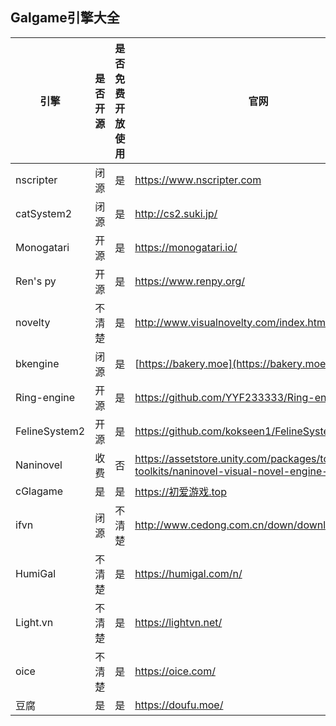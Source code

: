 ## Galgame引擎大全


| 引擎       | 是否开源 | 是否免费开放使用 | 官网                                      |
| ------------ | ---------- | ----------------- | ------------------------------------------ |
| nscripter  | 闭源     | 是               | https://www.nscripter.com                 |
| catSystem2 | 闭源     | 是               | http://cs2.suki.jp/                       |
| Monogatari | 开源     | 是               | https://monogatari.io/                    |
| Ren's py   | 开源     | 是               | https://www.renpy.org/                    |
| novelty    | 不清楚   | 是               | http://www.visualnovelty.com/index.html   |
| bkengine   | 闭源     | 是               | [https://bakery.moe](https://bakery.moe/) |
| Ring-engine| 开源     | 是               | https://github.com/YYF233333/Ring-engine |
| FelineSystem2 | 开源 | 是                | https://github.com/kokseen1/FelineSystem2|
| Naninovel | 收费| 否 | https://assetstore.unity.com/packages/tools/game-toolkits/naninovel-visual-novel-engine-135453 |
|cGlagame | 是 | 是 |https://初爱游戏.top|
| ifvn | 闭源 | 不清楚 | http://www.cedong.com.cn/down/download_vn.html|
| HumiGal | 不清楚 | 是 | https://humigal.com/n/|
| Light.vn | 不清楚 | 是 | https://lightvn.net/|
| oice | 不清楚 | 是 | https://oice.com/ |
| 豆腐 | 是 | 是 | https://doufu.moe/|